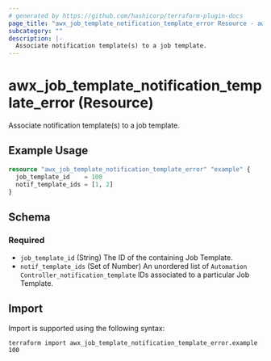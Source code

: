 ```yaml
---
# generated by https://github.com/hashicorp/terraform-plugin-docs
page_title: "awx_job_template_notification_template_error Resource - awx"
subcategory: ""
description: |-
  Associate notification template(s) to a job template.
---
```


# awx_job_template_notification_template_error (Resource)

Associate notification template(s) to a job template.

## Example Usage

```terraform
resource "awx_job_template_notification_template_error" "example" {
  job_template_id    = 100
  notif_template_ids = [1, 2]
}
```

<!-- schema generated by tfplugindocs -->
## Schema

### Required

- `job_template_id` (String) The ID of the containing Job Template.
- `notif_template_ids` (Set of Number) An unordered list of `Automation Controller_notification_template` IDs associated to a particular Job Template.

## Import

Import is supported using the following syntax:

```shell
terraform import awx_job_template_notification_template_error.example 100
```

